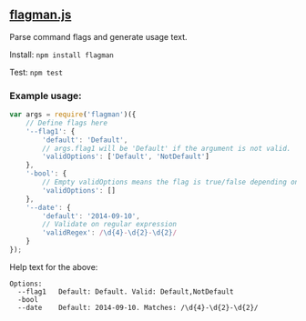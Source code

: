 [flagman.js](https://www.npmjs.com/package/flagman)
------------

Parse command flags and generate usage text.

Install: `npm install flagman`

Test: `npm test`

### Example usage:
```js
var args = require('flagman')({
    // Define flags here
    '--flag1': {
        'default': 'Default',
        // args.flag1 will be 'Default' if the argument is not valid.
        'validOptions': ['Default', 'NotDefault']
    },
    '-bool': {
        // Empty validOptions means the flag is true/false depending on presence in args
        'validOptions': []
    },
    '--date': {
        'default': '2014-09-10',
        // Validate on regular expression
        'validRegex': /\d{4}-\d{2}-\d{2}/
    }
});
```

Help text for the above:
```
Options:
  --flag1   Default: Default. Valid: Default,NotDefault
  -bool
  --date    Default: 2014-09-10. Matches: /\d{4}-\d{2}-\d{2}/
```
